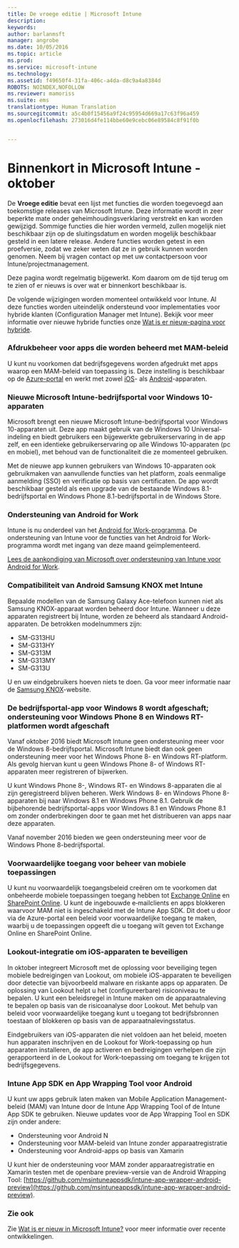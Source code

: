 ```yaml
---
title: De vroege editie | Microsoft Intune
description: 
keywords: 
author: barlanmsft
manager: angrobe
ms.date: 10/05/2016
ms.topic: article
ms.prod: 
ms.service: microsoft-intune
ms.technology: 
ms.assetid: f49650f4-31fa-406c-a4da-d8c9a4a8384d
ROBOTS: NOINDEX,NOFOLLOW
ms.reviewer: mamoriss
ms.suite: ems
translationtype: Human Translation
ms.sourcegitcommit: a5c4b0f15456a9f24c95954d669a17c63f96a459
ms.openlocfilehash: 273016d4fe114bbe60e9cebc06e89584c8f91f0b


---
```


# Binnenkort in Microsoft Intune - oktober
De **Vroege editie** bevat een lijst met functies die worden toegevoegd aan toekomstige releases van Microsoft Intune. Deze informatie wordt in zeer beperkte mate onder geheimhoudingsverklaring verstrekt en kan worden gewijzigd. Sommige functies die hier worden vermeld, zullen mogelijk niet beschikbaar zijn op de sluitingsdatum en worden mogelijk beschikbaar gesteld in een latere release. Andere functies worden getest in een proefversie, zodat we zeker weten dat ze in gebruik kunnen worden genomen. Neem bij vragen contact op met uw contactpersoon voor Intune/projectmanagement.

Deze pagina wordt regelmatig bijgewerkt. Kom daarom om de tijd terug om te zien of er nieuws is over wat er binnenkort beschikbaar is.

De volgende wijzigingen worden momenteel ontwikkeld voor Intune. Al deze functies worden uiteindelijk ondersteund voor implementaties voor hybride klanten (Configuration Manager met Intune). Bekijk voor meer informatie over nieuwe hybride functies onze [Wat is er nieuw-pagina voor hybride](https://technet.microsoft.com/en-US/library/mt718155(TechNet.10).aspx).

### Afdrukbeheer voor apps die worden beheerd met MAM-beleid
U kunt nu voorkomen dat bedrijfsgegevens worden afgedrukt met apps waarop een MAM-beleid van toepassing is. Deze instelling is beschikbaar op de [Azure-portal](..deployuse/create-and-deploy-mobile-app-management-policies-with-microsoft-intune.md) en werkt met zowel [iOS](..deployuse/ios-mam-policy-settings)- als [Android](..deployuse/android-mam-policy-settings)-apparaten.
<!--TFS 1014328-->

### Nieuwe Microsoft Intune-bedrijfsportal voor Windows 10-apparaten
Microsoft brengt een nieuwe Microsoft Intune-bedrijfsportal voor Windows 10-apparaten uit. Deze app maakt gebruik van de Windows 10 Universal-indeling en biedt gebruikers een bijgewerkte gebruikerservaring in de app zelf, en een identieke gebruikerservaring op alle Windows 10-apparaten (pc en mobiel), met behoud van de functionaliteit die ze momenteel gebruiken.

Met de nieuwe app kunnen gebruikers van Windows 10-apparaten ook gebruikmaken van aanvullende functies van het platform, zoals eenmalige aanmelding (SSO) en verificatie op basis van certificaten. De app wordt beschikbaar gesteld als een upgrade van de bestaande Windows 8.1-bedrijfsportal en Windows Phone 8.1-bedrijfsportal in de Windows Store.
<!--TFS 1016502-->

### Ondersteuning van Android for Work

Intune is nu onderdeel van het [Android for Work-programma](https://enterprise.google.com/android/partners/). De ondersteuning van Intune voor de functies van het Android for Work-programma wordt met ingang van deze maand geïmplementeerd.

[Lees de aankondiging van Microsoft over ondersteuning van Intune voor Android for Work](https://blogs.technet.microsoft.com/enterprisemobility/2016/09/12/microsoft-intune-support-for-android-for-work/).

<!---This month, some newly provisioned Intune tenants will start seeing the Android for Work features. We will announce later when existing tenants will begin to see this feature.--->
<!--TFS 1043303-->

### Compatibiliteit van Android Samsung KNOX met Intune

Bepaalde modellen van de Samsung Galaxy Ace-telefoon kunnen niet als Samsung KNOX-apparaat worden beheerd door Intune. Wanneer u deze apparaten registreert bij Intune, worden ze beheerd als standaard Android-apparaten.
De betrokken modelnummers zijn:

* SM-G313HU
* SM-G313HY
* SM-G313M
* SM-G313MY
* SM-G313U

U en uw eindgebruikers hoeven niets te doen.
Ga voor meer informatie naar de [Samsung KNOX](https://www.samsungknox.com)-website.

<!--TFS 1173566 iX blurb provided by Barry; requires PM signoff

### Multi-factor authentication for Android and iOS enrollment

In addition to Windows 8.1 and later, administrators can now enable multi-factor authentication for Android and iOS devices in the Microsoft Intune Enrollment application. -->    

### De bedrijfsportal-app voor Windows 8 wordt afgeschaft; ondersteuning voor Windows Phone 8 en Windows RT-platformen wordt afgeschaft
Vanaf oktober 2016 biedt Microsoft Intune geen ondersteuning meer voor de Windows 8-bedrijfsportal. Microsoft Intune biedt dan ook geen ondersteuning meer voor het Windows Phone 8- en Windows RT-platform. Als gevolg hiervan kunt u geen Windows Phone 8- of Windows RT-apparaten meer registreren of bijwerken.

U kunt Windows Phone 8-, Windows RT- en Windows 8-apparaten die al zijn geregistreerd blijven beheren. Werk Windows 8- en Windows Phone 8-apparaten bij naar Windows 8.1 en Windows Phone 8.1. Gebruik de bijbehorende bedrijfsportal-apps voor Windows 8.1 en Windows Phone 8.1 om zonder onderbrekingen door te gaan met het distribueren van apps naar deze apparaten.

Vanaf november 2016 bieden we geen ondersteuning meer voor de Windows Phone 8-bedrijfsportal.
<!--TFS 1255391-->

### Voorwaardelijke toegang voor beheer van mobiele toepassingen
U kunt nu voorwaardelijk toegangsbeleid creëren om te voorkomen dat onbeheerde mobiele toepassingen toegang hebben tot [Exchange Online](..deployuse/restrict-access-to-exchange-online-with-microsoft-intune.md) en [SharePoint Online](..deployuse/restrict-access-to-sharepoint-online-with-microsoft-intune.md). U kunt de ingebouwde e‑mailclients en apps blokkeren waarvoor MAM niet is ingeschakeld met de Intune App SDK.  Dit doet u door via de Azure-portal een beleid voor voorwaardelijke toegang te maken, waarbij u de toepassingen opgeeft die u toegang wilt geven tot Exchange Online en SharePoint Online.
<!--TFS 1317673-->

<!--TFS 1318014; awaiting approval in notes as to whether to proceed

### "Default" policy is deprecated

To minimize unintentionally assigned profiles, Intune is removing support for the "default" Corporate Device Enrollment profile for Apple Device Enrollment Program (DEP) device serial numbers in the new Azure console. Serial numbers synchronized from an Apple DEP account will initially have no Corporate Device Enrollment profile assigned.  A profile must be assigned manually after synchronization. This change will apply to the new console only. Until the existing Admin console is retired, no change will take place.
-->

<!--TFS 1318023; awaiting approval in notes as to whether to proceed

### Deprecation of row-by-row iOS Details review for iOS device CSV uploads

In order to streamline uploading IMEI numbers for Corporate devices and Apple serial numbers for Configurator enrollment, Intune is removing the row by row review of hardware identifiers already found in the system. This review allows the IT Pro to accept associated Details from the CSV to overwrite the existing details for a hardware identifier already in the system. The review will be replaced by a single option to automatically overwrite Details for all hardware identifiers or ignore new details for existing identifiers. This change will apply to the new console only. Until the existing Admin console is retired, no change will take place.
-->

### Lookout-integratie om iOS-apparaten te beveiligen
In oktober integreert Microsoft met de oplossing voor beveiliging tegen mobiele bedreigingen van Lookout, om mobiele iOS-apparaten te beveiligen door detectie van bijvoorbeeld malware en riskante apps op apparaten. De oplossing van Lookout helpt u het (configureerbare) risiconiveau te bepalen. U kunt een beleidsregel in Intune maken om de apparaatnaleving te bepalen op basis van de risicoanalyse door Lookout. Met behulp van beleid voor voorwaardelijke toegang kunt u toegang tot bedrijfsbronnen toestaan of blokkeren op basis van de apparaatnalevingsstatus.

Eindgebruikers van iOS-apparaten die niet voldoen aan het beleid, moeten hun apparaten inschrijven en de Lookout for Work-toepassing op hun apparaten installeren, de app activeren en bedreigingen verhelpen die zijn gerapporteerd in de Lookout for Work-toepassing om toegang te krijgen tot bedrijfsgegevens.
<!--TFS 1319493-->

### Intune App SDK en App Wrapping Tool voor Android
U kunt uw apps gebruik laten maken van Mobile Application Management-beleid (MAM) van Intune door de Intune App Wrapping Tool of de Intune App SDK te gebruiken. Nieuwe updates voor de App Wrapping Tool en SDK zijn onder andere:

* Ondersteuning voor Android N
* Ondersteuning voor MAM-beleid van Intune zonder apparaatregistratie
* Ondersteuning voor Android-apps op basis van Xamarin

U kunt hier de ondersteuning voor MAM zonder apparaatregistratie en Xamarin testen met de openbare preview-versie van de Android Wrapping Tool: [https://github.com/msintuneappsdk/intune-app-wrapper-android-preview](https://github.com/msintuneappsdk/intune-app-wrapper-android-preview).
<!--TFS 1319511; please create new TFS entry for WN text associated with this TFS item-->

<!--TFS 1319613; no iX review on PM text blurb

### Private preview customers using MAM Conditional Access will have their policies reset

Due to changes in the policy structure for Conditional Access for Mobile App Management, any existing policies that were set by customers through the private preview will be removed. Customers will need to set new policies once the change is made. The timing will coincide with the October service update.
-->

### Zie ook
Zie [Wat is er nieuw in Microsoft Intune?](whats-new-in-microsoft-intune.md) voor meer informatie over recente ontwikkelingen.



<!--HONumber=Oct16_HO1-->


